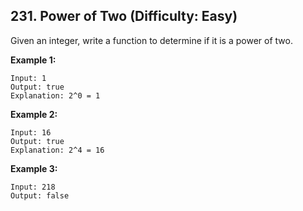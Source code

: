 ## 231. Power of Two (Difficulty: Easy)

Given an integer, write a function to determine if it is a power of two.

**Example 1:**
```
Input: 1
Output: true 
Explanation: 2^0 = 1
```

**Example 2:**
```
Input: 16
Output: true
Explanation: 2^4 = 16
```

**Example 3:**
```
Input: 218
Output: false
```
